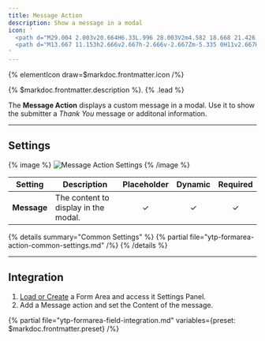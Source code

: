 ```yaml
---
title: Message Action
description: Show a message in a modal
icon: '
  <path d="M29.004 2.003v20.664H6.33L.996 28.003V2m4.582 18.668 21.426.002V3.988H3.002v19.264l2.576-2.585Z" fill-rule="nonzero"/>
  <path d="M13.667 11.153h2.666v2.667h-2.666v-2.667Zm-5.335 0H11v2.667H8.332v-2.667Zm10.669 0h2.667v2.667H19v-2.667Z" fill-rule="nonzero"/>
'
---
```


{% elementIcon draw=$markdoc.frontmatter.icon /%}

{% $markdoc.frontmatter.description %}. {% .lead %}

The **Message Action** displays a custom message in a modal. Use it to show the submitter a *Thank You* message or additonal information.

---

## Settings

{% image %}
![Message Action Settings](/assets/ytp/forms/action-message-settings.webp)
{% /image %}

| Setting | Description | Placeholder | Dynamic | Required |
| ------- | ----------- | :---------: | :-----: | :------: |
| **Message** | The content to display in the modal. | &#x2713; | &#x2713; | &#x2713; |

{% details summary="Common Settings" %}
    {% partial file="ytp-formarea-action-common-settings.md" /%}
{% /details %}

---

## Integration

1. [Load or Create](../integration) a Form Area and access it Settings Panel.
1. Add a Message action and set the Content of the message.

{% partial file="ytp-formarea-field-integration.md" variables={preset: $markdoc.frontmatter.preset} /%}
